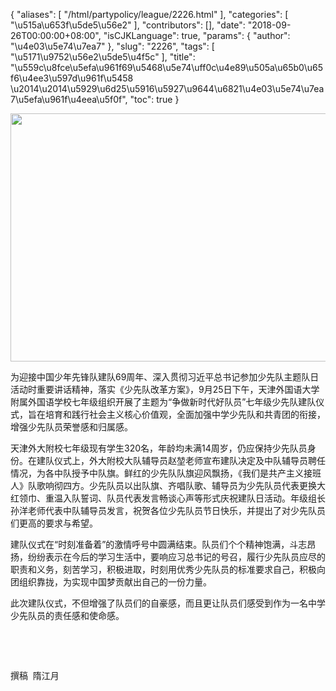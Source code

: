 {
    "aliases": [
        "/html/partypolicy/league/2226.html"
    ],
    "categories": [
        "\u515a\u653f\u5de5\u56e2"
    ],
    "contributors": [],
    "date": "2018-09-26T00:00:00+08:00",
    "isCJKLanguage": true,
    "params": {
        "author": "\u4e03\u5e74\u7ea7"
    },
    "slug": "2226",
    "tags": [
        "\u5171\u9752\u56e2\u5de5\u4f5c"
    ],
    "title": "\u559c\u8fce\u5efa\u961f69\u5468\u5e74\uff0c\u4e89\u505a\u65b0\u65f6\u4ee3\u597d\u961f\u5458 \u2014\u2014\u5929\u6d25\u5916\u5927\u9644\u6821\u4e03\u5e74\u7ea7\u5efa\u961f\u4eea\u5f0f",
    "toc": true
}


<img
    src="https://cdn.tfls.online/mirror/full/1ee31be5353e32f1264d49ea0bbefe17533e6cd9.jpg"
    style="display:block;margin-left:auto;margin-right:auto;"
    decoding="async"
    fetchpriority="auto"
    loading="lazy"
    height="397"
    width="600"
/>




  





为迎接中国少年先锋队建队69周年、深入贯彻习近平总书记参加少先队主题队日活动时重要讲话精神，落实《少先队改革方案》，9月25日下午，天津外国语大学附属外国语学校七年级组织开展了主题为“争做新时代好队员”七年级少先队建队仪式，旨在培育和践行社会主义核心价值观，全面加强中学少先队和共青团的衔接，增强少先队员荣誉感和归属感。




天津外大附校七年级现有学生320名，年龄均未满14周岁，仍应保持少先队员身份。在建队仪式上，外大附校大队辅导员赵堃老师宣布建队决定及中队辅导员聘任情况，为各中队授予中队旗。鲜红的少先队队旗迎风飘扬，《我们是共产主义接班人》队歌响彻四方。少先队员以出队旗、齐唱队歌、辅导员为少先队员代表更换大红领巾、重温入队誓词、队员代表发言畅谈心声等形式庆祝建队日活动。年级组长孙洋老师代表中队辅导员发言，祝贺各位少先队员节日快乐，并提出了对少先队员们更高的要求与希望。




建队仪式在“时刻准备着”的激情呼号中圆满结束。队员们个个精神饱满，斗志昂扬，纷纷表示在今后的学习生活中，要响应习总书记的号召，履行少先队员应尽的职责和义务，刻苦学习，积极进取，时刻用优秀少先队员的标准要求自己，积极向团组织靠拢，为实现中国梦贡献出自己的一份力量。




此次建队仪式，不但增强了队员们的自豪感，而且更让队员们感受到作为一名中学少先队员的责任感和使命感。




 




 




撰稿  隋江月





  



